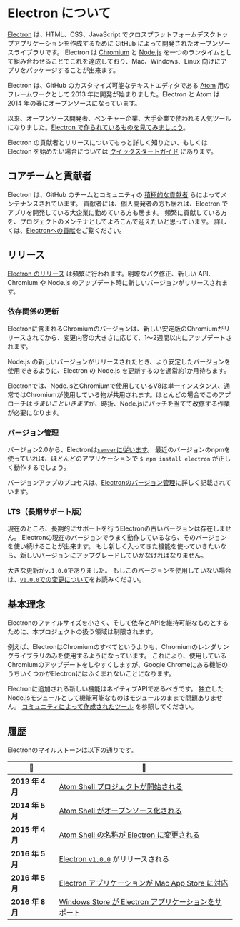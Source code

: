 # Electron について

[Electron](https://electronjs.org) は、HTML、CSS、JavaScript でクロスプラットフォームデスクトップアプリケーションを作成するために GitHub によって開発されたオープンソースライブラリです。 Electron は [Chromium](https://www.chromium.org/Home) と [Node.js](https://nodejs.org) を一つのランタイムとして組み合わせることでこれを達成しており、Mac、Windows、Linux 向けにアプリをパッケージすることが出来ます。

Electron は、GitHub のカスタマイズ可能なテキストエディタである [Atom](https://atom.io) 用のフレームワークとして 2013 年に開発が始まりました。Electron と Atom は 2014 年の春にオープンソースになっています。

以来、オープンソース開発者、ベンチャー企業、大手企業で使われる人気ツールになりました。[Electron で作られているものを見てみましょう](https://electronjs.org/apps)。

Electron の貢献者とリリースについてもっと詳しく知りたい、もしくは Electron を始めたい場合については [クイックスタートガイド](quick-start.md) にあります。

## コアチームと貢献者

Electron は、GitHub のチームとコミュニティの [積極的な貢献者](https://github.com/electron/electron/graphs/contributors) らによってメンテナンスされています。 貢献者には、個人開発者の方も居れば、Electron でアプリを開発している大企業に勤めている方も居ます。 頻繁に貢献している方を、プロジェクトのメンテナとしてよろこんで迎えたいと思っています。 詳しくは、[Electronへの貢献](https://github.com/electron/electron/blob/master/CONTRIBUTING.md)をご覧ください。

## リリース

[Electron のリリース](https://github.com/electron/electron/releases) は頻繁に行われます。明瞭なバグ修正、新しい API、Chromium や Node.js のアップデート時に新しいバージョンがリリースされます。

### 依存関係の更新

Electronに含まれるChromiumのバージョンは、新しい安定版のChromiumがリリースされてから、変更内容の大きさに応じて、1〜2週間以内にアップデートされます。

Node.js の新しいバージョンがリリースされたとき、より安定したバージョンを使用できるように、Electron の Node.js を更新するのを通常約1か月待ちます。

Electronでは、Node.jsとChromiumで使用しているV8は単一インスタンス、通常ではChromiumが使用している物が共用されます。ほとんどの場合でこのアプローチは*うまいこといきます*が、時折、Node.jsにパッチを当てて改修する作業が必要になります。

### バージョン管理

バージョン2.0から、Electronは[`semver`に従います](https://semver.org)。 最近のバージョンのnpmを使っていれば、ほとんどのアプリケーションで `$ npm install electron` が正しく動作するでしょう。

バージョンアップのプロセスは、[Electronのバージョン管理](electron-versioning.md)に詳しく記載されています。

### LTS（長期サポート版）

現在のところ、長期的にサポートを行うElectronの古いバージョンは存在しません。 Electronの現在のバージョンでうまく動作しているなら、そのバージョンを使い続けることが出来ます。 もし新しく入ってきた機能を使っていきたいなら、新しいバージョンにアップグレードしていかなければなりません。

大きな更新が`v.1.0.0`でありました。 もしこのバージョンを使用していない場合は、[`v1.0.0`での変更について](https://electronjs.org/blog/electron-1-0)をお読みください。

## 基本理念

Electronのファイルサイズを小さく、そして依存とAPIを維持可能なものとするために、本プロジェクトの扱う領域は制限されます。

例えば、ElectronはChromiumのすべてというよりも、Chromiumのレンダリングライブラリのみを使用するようになっています。 これにより、使用しているChromiumのアップデートをしやすくしますが、Google Chromeにある機能のうちいくつかがElectronにはふくまれないことになります。

Electronに追加される新しい機能はネイティブAPIであるべきです。 独立したNode.jsモジュールとして機能可能なものはモジュールのままで問題ありません。 [コミュニティによって作成されたツール](https://electronjs.org/community) を参照してください。

## 履歴

Electronのマイルストーンは以下の通りです。

| :calendar:     | :tada:                                                                                                          |
| -------------- | --------------------------------------------------------------------------------------------------------------- |
| **2013 年 4 月** | [Atom Shell プロジェクトが開始される](https://github.com/electron/electron/commit/6ef8875b1e93787fa9759f602e7880f28e8e6b45) |
| **2014 年 5 月** | [Atom Shell がオープンソース化される](https://blog.atom.io/2014/05/06/atom-is-now-open-source.html)                         |
| **2015 年 4 月** | [Atom Shell の名称が Electron に変更される](https://github.com/electron/electron/pull/1389)                               |
| **2016 年 5 月** | [Electron `v1.0.0`](https://electronjs.org/blog/electron-1-0) がリリースされる                                          |
| **2016 年 5 月** | [Electron アプリケーションが Mac App Store に対応](mac-app-store-submission-guide.md)                                       |
| **2016 年 8 月** | [Windows Store が Electron アプリケーションをサポート](windows-store-guide.md)                                                |